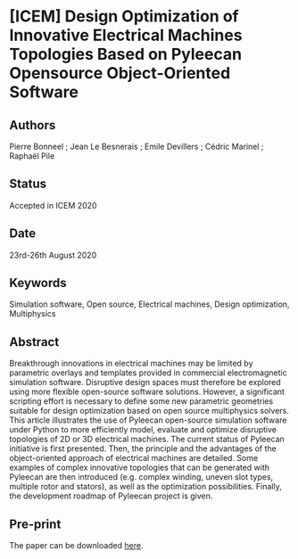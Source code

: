 **[ICEM]** Design Optimization of Innovative Electrical Machines Topologies Based on Pyleecan Opensource Object-Oriented Software
=================================================================================================================================

Authors
-------
Pierre Bonneel ; Jean Le Besnerais ; Emile Devillers ; Cédric Marinel ; Raphaël Pile

Status
------

Accepted in ICEM 2020

Date
----

23rd-26th August 2020

Keywords
--------

Simulation software, Open source, Electrical machines, Design optimization, Multiphysics

Abstract
--------

Breakthrough innovations in electrical machines may be limited by parametric overlays 
and templates provided in commercial electromagnetic simulation software. Disruptive 
design spaces must therefore be explored using more flexible open-source software solutions. 
However, a significant scripting effort is necessary to define some new parametric geometries 
suitable for design optimization based on open source multiphysics solvers. This article 
illustrates the use of Pyleecan open-source simulation software under Python to more 
efficiently model, evaluate and optimize disruptive topologies of 2D or 3D electrical machines. 
The current status of Pyleecan initiative is first presented. Then, the principle and the advantages 
of the object-oriented approach of electrical machines are detailed. Some examples of complex innovative 
topologies that can be generated with Pyleecan are then introduced (e.g. complex winding, uneven slot 
types, multiple rotor and stators), as well as the optimization possibilities. Finally, the development 
roadmap of Pyleecan project is given.

Pre-print
---------

The paper can be downloaded [here](https://www.pyleecan.org/publications/icem2020_pyleecan.pdf).
